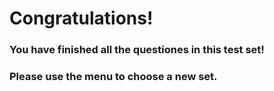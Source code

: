 # Congratulations!

### You have finished all the questiones in this test set!

### Please use the menu to choose a new set.

